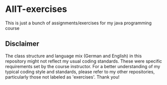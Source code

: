 # AIIT-exercises
This is just a bunch of assignments/exercises for my java programming course

## Disclaimer

The class structure and language mix (German and English) in this repository might not reflect my usual coding standards. These were specific requirements set by the course instructor. For a better understanding of my typical coding style and standards, please refer to my other repositories, particularly those not labeled as 'exercises'. Thank you!
